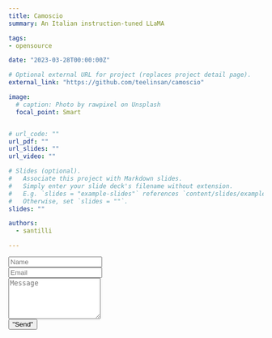 ```yaml
---
title: Camoscio
summary: An Italian instruction-tuned LLaMA

tags:
- opensource

date: "2023-03-28T00:00:00Z"

# Optional external URL for project (replaces project detail page).
external_link: "https://github.com/teelinsan/camoscio"

image:
  # caption: Photo by rawpixel on Unsplash
  focal_point: Smart


# url_code: ""
url_pdf: ""
url_slides: ""
url_video: ""

# Slides (optional).
#   Associate this project with Markdown slides.
#   Simply enter your slide deck's filename without extension.
#   E.g. `slides = "example-slides"` references `content/slides/example-slides.md`.
#   Otherwise, set `slides = ""`.
slides: ""

authors:
  - santilli

---
```


<div class="col-12 col-lg-8">

  <div class="mb-3">
    <form name="contact" method="POST"> 
      <div class="form-group form-inline">
        <label class="sr-only" for="inputName"></label>
        <input type="text" name="name" class="form-control w-100" id="inputName" placeholder="Name" required>
      </div>
      <div class="form-group form-inline">
        <label class="sr-only" for="inputEmail"></label>
        <input type="email" name="email" class="form-control w-100" id="inputEmail" placeholder="Email" required>
      </div>
      <div class="form-group">
        <label class="sr-only" for="inputMessage"></label>
        <textarea name="message" class="form-control" id="inputMessage" rows="5" placeholder="Message" required></textarea>
      </div>
    <button type="submit" class="btn btn-primary px-3 py-2 w-100">"Send"</button>
    </form>
  </div>

</div> 